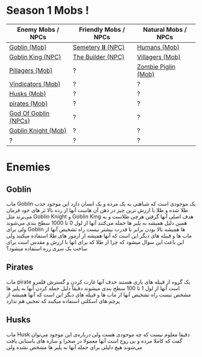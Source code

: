 # Season 1 Mobs !

Enemy Mobs / NPCs                   | Friendly Mobs / NPCs          | Natural Mobs / NPCs                 |
----------------------------------- | ----------------------------- | ----------------------------------- |
[Goblin (Mob)](#goblin)             | [Semetery 𝐈𝐈 (NPC)](#semetery) | [Humans (Mob)](#humans)             |
[Goblin King (NPC)](#goblinking)    | [The Builder (NPC)](#builder) | [Villagers (Mob)](#villagers)       |
[Pillagers (Mob)](#pillagers)       | ?                             | [Zombie Piglin (Mob)](#zombiepiglin)|
[Vindicators (Mob)](#vindicators)   | ?                             | ?                                   |
[Husks (Mob)](#husks)               | ?                             | ?                                   |
[pirates (Mob)](#pirates)           | ?                             | ?                                   |
[God Of Goblin (NPCs)](#godofgoblin)| ?                             | ?                                   |
[Goblin Knight (Mob)](#goblinknight)| ?                             | ?                                   |
?                                   | ?                             | ?                                   |


# Enemies

## Goblin
ماب Goblin یک موجودی است که شباهتی به یک مرده و یک انسان دارد این موجود جذب طلا شده و طلا با ارزش ترین چیز در ذهن آن هاست آنها از رده بالا تر های خود فرمان می‌برند مثل Goblin Knight و Goblin King هدف اصلی آنها گرفتن هرچی طلاست و به همین دلیل همیشه به پلیر ها حمله می‌کنند آنها از لول 0 تا 1000 سطح بندی می‌شوند ولی برای Goblin ها همیشه بالا بودن برابر با قدرت بیشتر نیست راه تشخیص آنها از ماب ها و قبیله های دیگر این است که آنها همیشه از ارمور های طلا استفاده میکنند ولی این باعث این سوال میشود که چرا از طلا که برای انها با ارزش و مقدس است برای ساخت یک سری زره استفاده میشود؟

## Pirates
ماب pirate یک گروه از قبیله های بازی هستند حدف آنها غارت کردن و گسترش قلمرو است آنها از لول 1 تا 100 سطح بندی میشوند دقیقاََ دلیل حمله کردن آنها به پلیر ها مشخص نیست راه تشخیص آنها از ماب ها و قبیله های دیگر این است که آنها همیشه از پرچم های اسکلتی استفاده میکنند که تعجبی هم ندارد


## Husks
ماب Husk دقیقا معلوم نیست که چه موجودی هست ولی درباره‌ی این موجود می‌توان گفت که کاملا مرده و بی روح است آنها معمولا در صحرا و سازه های باستانی یافت می‌شوند هیچ دلیلی برای حمله آنها به پلیر ها مشخص نشده ولی 
